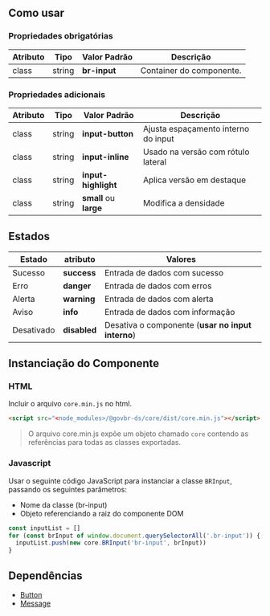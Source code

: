 [version]: # (15.1.2)

## Como usar

### Propriedades obrigatórias

| Atributo | Tipo   | Valor Padrão | Descrição                |
| -------- | ------ | ------------ | ------------------------ |
| class    | string | **br-input** | Container do componente. |

### Propriedades adicionais

| Atributo | Tipo   | Valor Padrão           | Descrição                           |
| -------- | ------ | ---------------------- | ----------------------------------- |
| class    | string | **input-button**       | Ajusta espaçamento interno do input |
| class    | string | **input-inline**       | Usado na versão com rótulo lateral  |
| class    | string | **input-highlight**    | Aplica versão em destaque           |
| class    | string | **small** ou **large** | Modifica a densidade                |

## Estados

| Estado     | atributo     | Valores                                           |
| ---------- | ------------ | ------------------------------------------------- |
| Sucesso    | **success**  | Entrada de dados com sucesso                      |
| Erro       | **danger**   | Entrada de dados com erros                        |
| Alerta     | **warning**  | Entrada de dados com alerta                       |
| Aviso      | **info**     | Entrada de dados com informação                   |
| Desativado | **disabled** | Desativa o componente (**usar no input interno**) |

## Instanciação do Componente

### HTML

Incluir o arquivo `core.min.js` no html.

```html
<script src="<node_modules>/@govbr-ds/core/dist/core.min.js"></script>
```

> O arquivo core.min.js expõe um objeto chamado `core` contendo as referências para todas as classes exportadas.

### Javascript

Usar o seguinte código JavaScript para instanciar a classe `BRInput`, passando os seguintes parâmetros:

-   Nome da classe (br-input)
-   Objeto referenciando a raiz do componente DOM

```javascript
const inputList = []
for (const brInput of window.document.querySelectorAll('.br-input')) {
  inputList.push(new core.BRInput('br-input', brInput))
}
```

## Dependências

-   [Button](/ds/components/button)
-   [Message](/ds/components/message)
